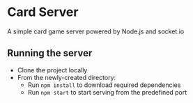 Card Server
===========
A simple card game server powered by Node.js and socket.io

Running the server
------------------
 * Clone the project locally
 * From the newly-created directory:
   * Run `npm install` to download required dependencies
   * Run `npm start` to start serving from the predefined port